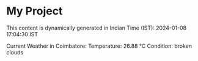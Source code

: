# My Project

This content is dynamically generated in Indian Time (IST): 2024-01-08 17:04:30 IST


Current Weather in Coimbatore:
Temperature: 26.88 °C
Condition: broken clouds
